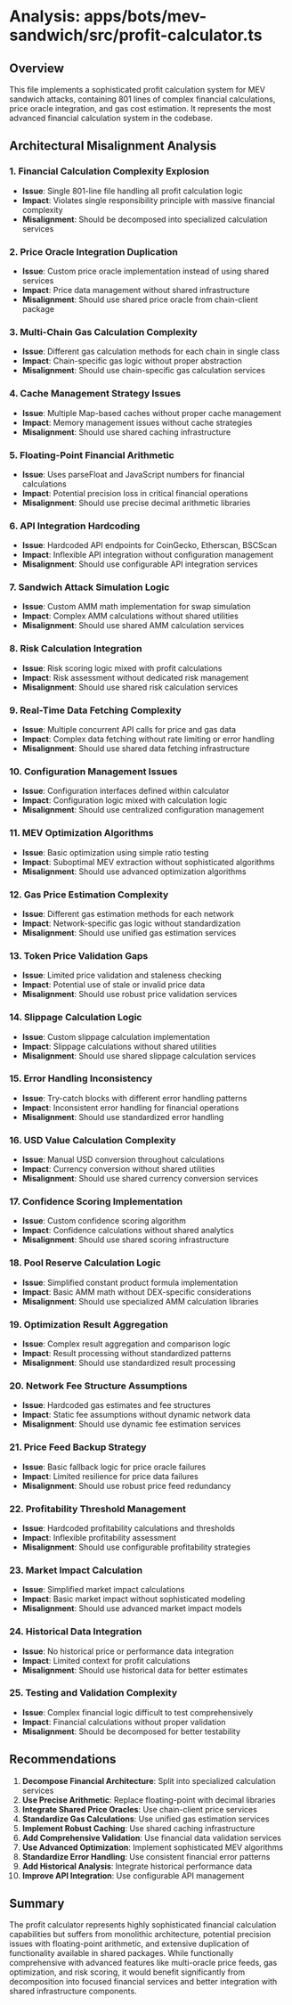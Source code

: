 # Analysis: apps/bots/mev-sandwich/src/profit-calculator.ts

## Overview
This file implements a sophisticated profit calculation system for MEV sandwich attacks, containing 801 lines of complex financial calculations, price oracle integration, and gas cost estimation. It represents the most advanced financial calculation system in the codebase.

## Architectural Misalignment Analysis

### 1. **Financial Calculation Complexity Explosion**
- **Issue**: Single 801-line file handling all profit calculation logic
- **Impact**: Violates single responsibility principle with massive financial complexity
- **Misalignment**: Should be decomposed into specialized calculation services

### 2. **Price Oracle Integration Duplication**
- **Issue**: Custom price oracle implementation instead of using shared services
- **Impact**: Price data management without shared infrastructure
- **Misalignment**: Should use shared price oracle from chain-client package

### 3. **Multi-Chain Gas Calculation Complexity**
- **Issue**: Different gas calculation methods for each chain in single class
- **Impact**: Chain-specific gas logic without proper abstraction
- **Misalignment**: Should use chain-specific gas calculation services

### 4. **Cache Management Strategy Issues**
- **Issue**: Multiple Map-based caches without proper cache management
- **Impact**: Memory management issues without cache strategies
- **Misalignment**: Should use shared caching infrastructure

### 5. **Floating-Point Financial Arithmetic**
- **Issue**: Uses parseFloat and JavaScript numbers for financial calculations
- **Impact**: Potential precision loss in critical financial operations
- **Misalignment**: Should use precise decimal arithmetic libraries

### 6. **API Integration Hardcoding**
- **Issue**: Hardcoded API endpoints for CoinGecko, Etherscan, BSCScan
- **Impact**: Inflexible API integration without configuration management
- **Misalignment**: Should use configurable API integration services

### 7. **Sandwich Attack Simulation Logic**
- **Issue**: Custom AMM math implementation for swap simulation
- **Impact**: Complex AMM calculations without shared utilities
- **Misalignment**: Should use shared AMM calculation services

### 8. **Risk Calculation Integration**
- **Issue**: Risk scoring logic mixed with profit calculations
- **Impact**: Risk assessment without dedicated risk management
- **Misalignment**: Should use shared risk calculation services

### 9. **Real-Time Data Fetching Complexity**
- **Issue**: Multiple concurrent API calls for price and gas data
- **Impact**: Complex data fetching without rate limiting or error handling
- **Misalignment**: Should use shared data fetching infrastructure

### 10. **Configuration Management Issues**
- **Issue**: Configuration interfaces defined within calculator
- **Impact**: Configuration logic mixed with calculation logic
- **Misalignment**: Should use centralized configuration management

### 11. **MEV Optimization Algorithms**
- **Issue**: Basic optimization using simple ratio testing
- **Impact**: Suboptimal MEV extraction without sophisticated algorithms
- **Misalignment**: Should use advanced optimization algorithms

### 12. **Gas Price Estimation Complexity**
- **Issue**: Different gas estimation methods for each network
- **Impact**: Network-specific gas logic without standardization
- **Misalignment**: Should use unified gas estimation services

### 13. **Token Price Validation Gaps**
- **Issue**: Limited price validation and staleness checking
- **Impact**: Potential use of stale or invalid price data
- **Misalignment**: Should use robust price validation services

### 14. **Slippage Calculation Logic**
- **Issue**: Custom slippage calculation implementation
- **Impact**: Slippage calculations without shared utilities
- **Misalignment**: Should use shared slippage calculation services

### 15. **Error Handling Inconsistency**
- **Issue**: Try-catch blocks with different error handling patterns
- **Impact**: Inconsistent error handling for financial operations
- **Misalignment**: Should use standardized error handling

### 16. **USD Value Calculation Complexity**
- **Issue**: Manual USD conversion throughout calculations
- **Impact**: Currency conversion without shared utilities
- **Misalignment**: Should use shared currency conversion services

### 17. **Confidence Scoring Implementation**
- **Issue**: Custom confidence scoring algorithm
- **Impact**: Confidence calculations without shared analytics
- **Misalignment**: Should use shared scoring infrastructure

### 18. **Pool Reserve Calculation Logic**
- **Issue**: Simplified constant product formula implementation
- **Impact**: Basic AMM math without DEX-specific considerations
- **Misalignment**: Should use specialized AMM calculation libraries

### 19. **Optimization Result Aggregation**
- **Issue**: Complex result aggregation and comparison logic
- **Impact**: Result processing without standardized patterns
- **Misalignment**: Should use standardized result processing

### 20. **Network Fee Structure Assumptions**
- **Issue**: Hardcoded gas estimates and fee structures
- **Impact**: Static fee assumptions without dynamic network data
- **Misalignment**: Should use dynamic fee estimation services

### 21. **Price Feed Backup Strategy**
- **Issue**: Basic fallback logic for price oracle failures
- **Impact**: Limited resilience for price data failures
- **Misalignment**: Should use robust price feed redundancy

### 22. **Profitability Threshold Management**
- **Issue**: Hardcoded profitability calculations and thresholds
- **Impact**: Inflexible profitability assessment
- **Misalignment**: Should use configurable profitability strategies

### 23. **Market Impact Calculation**
- **Issue**: Simplified market impact calculations
- **Impact**: Basic market impact without sophisticated modeling
- **Misalignment**: Should use advanced market impact models

### 24. **Historical Data Integration**
- **Issue**: No historical price or performance data integration
- **Impact**: Limited context for profit calculations
- **Misalignment**: Should use historical data for better estimates

### 25. **Testing and Validation Complexity**
- **Issue**: Complex financial logic difficult to test comprehensively
- **Impact**: Financial calculations without proper validation
- **Misalignment**: Should be decomposed for better testability

## Recommendations

1. **Decompose Financial Architecture**: Split into specialized calculation services
2. **Use Precise Arithmetic**: Replace floating-point with decimal libraries
3. **Integrate Shared Price Oracles**: Use chain-client price services
4. **Standardize Gas Calculations**: Use unified gas estimation services
5. **Implement Robust Caching**: Use shared caching infrastructure
6. **Add Comprehensive Validation**: Use financial data validation services
7. **Use Advanced Optimization**: Implement sophisticated MEV algorithms
8. **Standardize Error Handling**: Use consistent financial error patterns
9. **Add Historical Analysis**: Integrate historical performance data
10. **Improve API Integration**: Use configurable API management

## Summary
The profit calculator represents highly sophisticated financial calculation capabilities but suffers from monolithic architecture, potential precision issues with floating-point arithmetic, and extensive duplication of functionality available in shared packages. While functionally comprehensive with advanced features like multi-oracle price feeds, gas optimization, and risk scoring, it would benefit significantly from decomposition into focused financial services and better integration with shared infrastructure components.